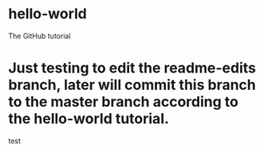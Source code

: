 # hello-world
The GitHub tutorial
# Just testing to edit the readme-edits branch, later will commit this branch to the master branch according to the hello-world tutorial.
test